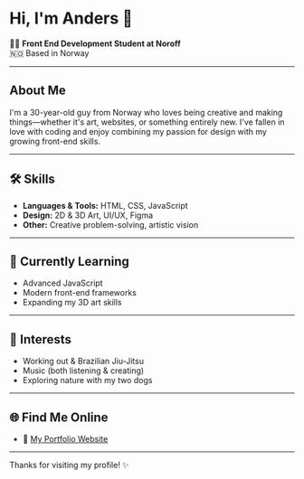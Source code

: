# Hi, I'm Anders 👋

👨‍💻 **Front End Development Student at Noroff**  
🇳🇴 Based in Norway

---

## About Me

I'm a 30-year-old guy from Norway who loves being creative and making things—whether it's art, websites, or something entirely new. I've fallen in love with coding and enjoy combining my passion for design with my growing front-end skills.

---

## 🛠️ Skills

- **Languages & Tools:** HTML, CSS, JavaScript  
- **Design:** 2D & 3D Art, UI/UX, Figma  
- **Other:** Creative problem-solving, artistic vision

---

## 🌱 Currently Learning

- Advanced JavaScript
- Modern front-end frameworks
- Expanding my 3D art skills

---

## 🎨 Interests

- Working out & Brazilian Jiu-Jitsu
- Music (both listening & creating)
- Exploring nature with my two dogs

---

## 🌐 Find Me Online

- 💼 [My Portfolio Website](https://creovastudio.com)

---

Thanks for visiting my profile! ✨
